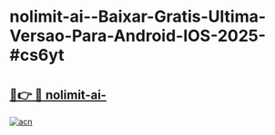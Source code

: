 # nolimit-ai--Baixar-Gratis-Ultima-Versao-Para-Android-IOS-2025-#cs6yt

# <h2><a href="https://ainizakaria.my?title=nolimit-ai-&ref=22M">🔗👉 🔴 nolimit-ai-</a></h2>

[![acn](https://github.com/user-attachments/assets/0f9c940e-d8b0-45ae-aac7-cd30a18b3e1c)](https://ainizakaria.my?title=nolimit-ai-&ref=22M)

